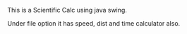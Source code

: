 This is a Scientific Calc using java swing. 

Under file option it has speed, dist and time calculator also.
